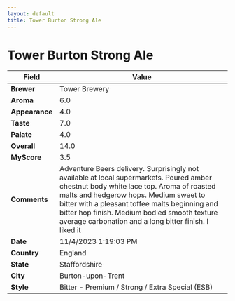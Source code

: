 ```yaml
---
layout: default
title: Tower Burton Strong Ale 
---
```


# Tower Burton Strong Ale 

| Field         | Value                                                                                                   |
|---------------|---------------------------------------------------------------------------------------------------------|
| **Brewer**    | Tower Brewery                                                                                        |
| **Aroma**     | 6.0                                                                                         |
| **Appearance**| 4.0                                                                                    |
| **Taste**     | 7.0                                                                                         |
| **Palate**    | 4.0                                                                                        |
| **Overall**   | 14.0                                                                                       |
| **MyScore**   | 3.5                                                                                       |
| **Comments**  | Adventure Beers delivery. Surprisingly not available at local supermarkets. Poured amber chestnut body white lace top. Aroma of roasted malts and hedgerow hops. Medium sweet to bitter with a pleasant toffee malts beginning and bitter hop finish. Medium bodied smooth texture average carbonation and a long bitter finish. I liked it                                                                                       |
| **Date**      | 11/4/2023 1:19:03 PM                                                                                          |
| **Country**   | England                                                                                       |
| **State**     | Staffordshire                                                                                         |
| **City**      | Burton-upon-Trent                                                                                          |
| **Style**     | Bitter - Premium / Strong / Extra Special (ESB)                                                                                         |
